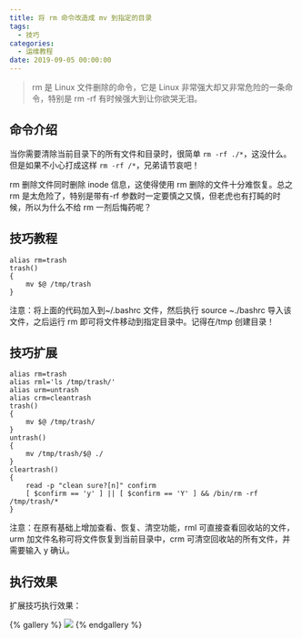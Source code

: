 ```yaml
---
title: 将 rm 命令改造成 mv 到指定的目录
tags:
  - 技巧
categories:
  - 运维教程
date: 2019-09-05 00:00:00
---
```


> rm 是 Linux 文件删除的命令，它是 Linux 非常强大却又非常危险的一条命令，特别是 rm -rf 有时候强大到让你欲哭无泪。

<!-- more -->

## 命令介绍

当你需要清除当前目录下的所有文件和目录时，很简单 `rm -rf ./*`，这没什么。但是如果不小心打成这样 `rm -rf /*`，兄弟请节哀吧！

rm 删除文件同时删除 inode 信息，这使得使用 rm 删除的文件十分难恢复。总之 rm 是太危险了，特别是带有-rf 参数时一定要慎之又慎，但老虎也有打盹的时候，所以为什么不给 rm 一剂后悔药呢？

## 技巧教程

```
alias rm=trash
trash()
{
	mv $@ /tmp/trash
}
```

注意：将上面的代码加入到~/.bashrc 文件，然后执行 source ~./bashrc 导入该文件，之后运行 rm 即可将文件移动到指定目录中。记得在/tmp 创建目录！

## 技巧扩展

```
alias rm=trash
alias rml='ls /tmp/trash/'
alias urm=untrash
alias crm=cleantrash
trash()
{
	mv $@ /tmp/trash/
}
untrash()
{
	mv /tmp/trash/$@ ./
}
cleartrash()
{
	read -p "clean sure?[n]" confirm
	[ $confirm == 'y' ] || [ $confirm == 'Y' ] && /bin/rm -rf /tmp/trash/*  
}
```

注意：在原有基础上增加查看、恢复、清空功能，rml 可直接查看回收站的文件，urm 加文件名称可将文件恢复到当前目录中，crm 可清空回收站的所有文件，并需要输入 y 确认。

## 执行效果

扩展技巧执行效果：

{% gallery %}
![](https://cdn.dusays.com/2019/09/58-1.jpg/1)
{% endgallery %}
